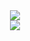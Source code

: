 <div align="center">
<img src="https://github-readme-stats.vercel.app/api?username=emilynm2001&count_private=true&show_icons=true&theme=aura_dark">
<br>
<img src="https://streak-stats.demolab.com?user=emilynm2001&theme=tokyonight&hide_border=true&date_format=%5BY%20%5DM%20j">
<div>
